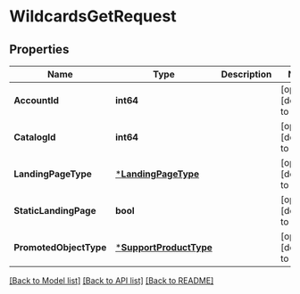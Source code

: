 # WildcardsGetRequest

## Properties
Name | Type | Description | Notes
------------ | ------------- | ------------- | -------------
**AccountId** | **int64** |  | [optional] [default to null]
**CatalogId** | **int64** |  | [optional] [default to null]
**LandingPageType** | [***LandingPageType**](LandingPageType.md) |  | [optional] [default to null]
**StaticLandingPage** | **bool** |  | [optional] [default to null]
**PromotedObjectType** | [***SupportProductType**](SupportProductType.md) |  | [optional] [default to null]

[[Back to Model list]](../README.md#documentation-for-models) [[Back to API list]](../README.md#documentation-for-api-endpoints) [[Back to README]](../README.md)


